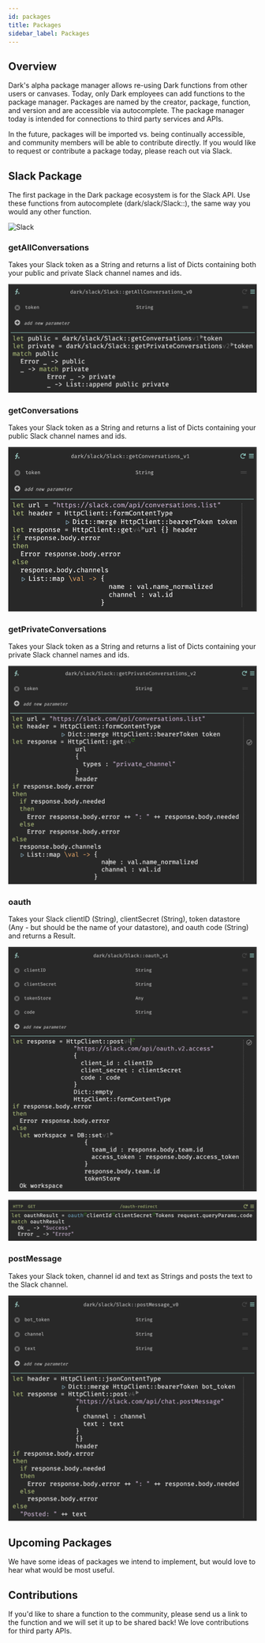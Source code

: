```yaml
---
id: packages
title: Packages
sidebar_label: Packages
---
```


## Overview

Dark's alpha package manager allows re-using Dark functions from other users or canvases. Today, only Dark employees can add functions to the package manager. Packages are named by the creator, package, function, and version and are accessible via autocomplete. The package manager today is intended for connections to third party services and APIs.

In the future, packages will be imported vs. being continually accessible, and community members will be able to contribute directly. If you would like to request or contribute a package today, please reach out via Slack.

## Slack Package

The first package in the Dark package ecosystem is for the Slack API. Use these functions from autocomplete (dark/slack/Slack::), the same way you would any other function.

![Slack](assets/packages/slackpackage.png)

### getAllConversations

Takes your Slack token as a String and returns a list of Dicts containing both your public and private Slack channel names and ids.

![Slack](assets/packages/getAllConversations.png)

### getConversations

Takes your Slack token as a String and returns a list of Dicts containing your public Slack channel names and ids.

![Slack](assets/packages/getConversations.png)

### getPrivateConversations

Takes your Slack token as a String and returns a list of Dicts containing your private Slack channel names and ids.

![Slack](assets/packages/getPrivateConversations.png)

### oauth

Takes your Slack clientID (String), clientSecret (String), token datastore (Any - but should be the name of your datastore), and oauth code (String) and returns a Result. 

![Slack](assets/packages/oauth.png)

![Slack](assets/packages/oauthexample.png)

### postMessage

Takes your Slack token, channel id and text as Strings and posts the text to the Slack channel.

![Slack](assets/packages/postMessage.png)

## Upcoming Packages

We have some ideas of packages we intend to implement, but would love to hear what would be most useful.

## Contributions

If you'd like to share a function to the community, please send us a link to the function and we will set it up to be shared back! We love contributions for third party APIs.
